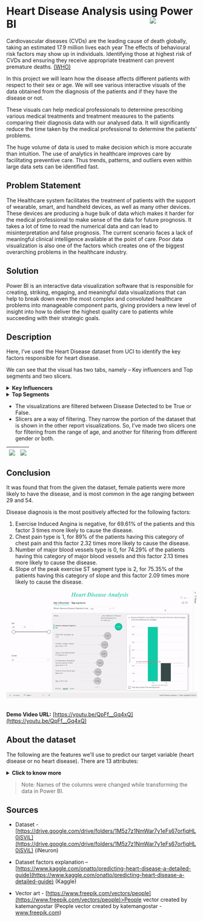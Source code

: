 <h1>Heart Disease Analysis using Power BI <img width=125 align=right src="https://img.shields.io/badge/PowerBI-F2C811?style=for-the-badge&logo=Power%20BI&logoColor=white"></h1>
   
Cardiovascular diseases (CVDs) are the leading cause of death globally, taking an estimated 17.9 million lives each year 
The effects of behavioural risk factors may show up in individuals. Identifying those at highest risk of CVDs and ensuring they receive appropriate treatment can prevent premature deaths. [(WHO)](https://www.who.int/health-topics/cardiovascular-diseases)
   
In this project we will learn how the disease affects different patients with respect to their sex or age. We will see various interactive visuals of the data obtained from the diagnosis of the patients and if they have the disease or not.

These visuals can help medical professionals to determine prescribing various medical treatments and treatment measures to the patients comparing their diagnosis data with our analysed data. It will significantly reduce the time taken by the medical professional to determine the patients’ problems.

The huge volume of data is used to make decision which is more accurate than intuition. The use of analytics in healthcare improves care by facilitating preventive care. Thus trends, patterns, and outliers even within large data sets can be identified fast.
   
## Problem Statement

The Healthcare system facilitates the treatment of patients with the support of wearable, smart, and handheld devices, as well as many other devices. These devices are producing a huge bulk of data which makes it harder for the medical professional to make sense of the data for future prognosis. It takes a lot of time to read the numerical data and can lead to misinterpretation and false prognosis. The current scenario faces a lack of meaningful clinical intelligence available at the point of care. Poor data visualization is also one of the factors which creates one of the biggest overarching problems in the healthcare industry.

## Solution

Power BI is an interactive data visualization software that is responsible for creating, striking, engaging, and meaningful data visualizations that can help to break down even the most complex and convoluted healthcare problems into manageable component parts, giving providers a new level of insight into how to deliver the highest quality care to patients while succeeding with their strategic goals.

## Description

Here, I’ve used the Heart Disease dataset from UCI to identify the key factors responsible for heart disease.

We can see that the visual has two tabs, namely – Key influencers and Top segments and two slicers.

<details><summary><b>Key Influencers</b></summary> 
<img align=right src='https://github.com/Zayd1602/Heart-Disease-Analysis-using-PowerBI/blob/main/Key-Influencers.png'/>
   
   1. The key influencers tab displays the key factors affecting the value selected. In our case, the top factor that results in positive diagnosis of Heart Disease is Exercise Induced Angina. 
   2. On the other side there may be a column chart or a scatter plot showing the distribution of the selected factor.
   3. We can see a ring around each influencer’s bubble, which represents the approximate percentage of data that influencer contains. The more of the bubble the ring circles, the more data it contains.
   4. We can select different factors to observe their effect on the diagnosis of disease.

</details>
<details><summary><b>Top Segments</b></summary>   
<img align=right src='https://github.com/Zayd1602/Heart-Disease-Analysis-using-PowerBI/blob/main/Top-Segments.png'/>
   
   1. The top segments tab displays the top segments that are identified by Power BI from the dataset for the metric selected.
   2. It initially shows the overview of all the segments. These segments are ranked by the heart disease detected (True/False) and the number of patients (population size). The higher the bubble the more the percentage of disease detected (True/False). 
   3. The size of the bubble represents the number of patients within the segment.
   4. We can select a bubble which then displays the details of the segment.
   
</details>
   
- The visualizations are filtered between Disease Detected to be True or False.
- Slicers are a way of filtering. They narrow the portion of the dataset that is shown in the other report visualizations. 
  So, I’ve made two slicers one for filtering from the range of age, and another for filtering from different gender or both.

<div align=center>
   
| <img align=center src='https://github.com/Zayd1602/Heart-Disease-Analysis-using-PowerBI/blob/main/Age-Slicer.png'/> | <img align=center src='https://github.com/Zayd1602/Heart-Disease-Analysis-using-PowerBI/blob/main/Gender-Slicer.png'/> |
| --- | --- |

</div>
   
## Conclusion
It was found that from the given the dataset, female patients were more likely to have the disease, and is most common in the age ranging between 29 and 54.

Disease diagnosis is the most positively affected for the following factors:

   1. Exercise Induced Angina is negative, for 69.61% of the patients and this factor 3 times more likely to cause the disease.
   2. Chest pain type is 1, for 89% of the patients having this category of chest pain and this factor 2.32 times more likely to cause the disease.
   3. Number of major blood vessels type is 0, for 74.29% of the patients having this category of major blood vessels and this factor 2.13 times more likely to cause the disease.
   4. Slope of the peak exercise ST segment type is 2, for 75.35% of the patients having this category of slope and this factor 2.09 times more likely to cause the disease.

<div align = center> 
<img width=800 src="https://github.com/Zayd1602/FRT-Project-using-PowerBI/blob/main/Overall-visual.gif">
</div>

<br>**Demo Video URL:** [https://youtu.be/QpFf__Gq4xQ](https://youtu.be/QpFf__Gq4xQ)</br>

## About the dataset

The following are the features we'll use to predict our target variable (heart disease or no heart disease).
There are 13 attributes:
<details><summary><b>Click to know more </b></summary>   

   1. **age**: age (in years)

2. **sex**: gender (1 = male; 0 = female)

3. **cp**: chest pain type
There are three criteria for classifying different types of angina (chest pain) under three categories (according to this NCBI paper: [https://pubmed.ncbi.nlm.nih.gov/20494662/](https://pubmed.ncbi.nlm.nih.gov/20494662/)):
_Location_: Chest pain occurs around the substernal portion of the body
_Cause_: Pain is experienced after induction of emotional/physical stress
_Relief_: The pain goes away after taking nitroglycerine and/or a rest

   - **0**: normaltypical angina (all criteria present) 
   - **1**: atypical angina (two of three criteria satisfied)
   - **2**: non-anginal pain (less than one criteria satisfied)
   - **3**: asymptomatic (none of the criteria are satisfied)

4. **trestbps**: resting blood pressure (in mmHg, upon admission to the hospital)

5. **chol**: serum cholesterol in mg/dL

6. **fbs**: fasting blood sugar > 120 mg/dL (likely to be diabetic) 1 = true; 0 = false

7. **restecg**: resting electrocardiogram results
   - Value 0: normal
   - Value 1: having ST-T wave abnormality (T wave inversions and/or ST elevation or depression of > 0.05 mV) - more on the effects of these below
   - Value 2: showing probable or definite left ventricular hypertrophy by Estes' criteria

8. **thalach**: maximum heart rate achieved

9. **exang**: exercise induced angina (1 = yes; 0 = no)

10. **oldpeak**: ST depression induced by exercise relative to rest (in mm, achieved by subtracting the lowest ST segment points during exercise and rest)

11. **slope**: the slope of the peak exercise ST segment, ST-T abnormalities are considered to be a crucial indicator for identifying presence of ischaemia (according to this research paper on NCBI: [https://www.ncbi.nlm.nih.gov/pmc/articles/PMC7027664/](https://www.ncbi.nlm.nih.gov/pmc/articles/PMC7027664/))
    - 0: upsloping
    - 1: flat
    - 2: downsloping

12. **ca**: number of major vessels (0-4) colored by fluoroscopy. Major cardial vessels are as goes: aorta, superior vena cava, inferior vena cava, pulmonary artery (oxygen-poor blood --> lungs), pulmonary veins (oxygen-rich blood --> heart), and coronary arteries (supplies blood to heart tissue).
Radioactive dye is introduced to the body followed by x-ray imaging to detect any structural abnormalities present in the heart. The quantity of vessels colored is positively correlated with presence of heart disease.

13. **thal**: 0 = normal; 1 = fixed defect (heart tissue can't absorb thallium both under stress and in rest); 2 = reversible defect (heart tissue is unable to absorb thallium only under the exercise portion of the test)
Thallium testing is a method where the radioactive element thallium (Tl) is introduced to the body through an IV injection, followed by nuclear imaging of the heart with a gamma camera which reveals structural issues and abnormalities of the heart by showing whether if the isotope was absorbed by heart tissue under high (exercise) and low (rest) stress conditions.

14. **target**: 0 = no disease, 1 = disease

</details>

  >Note: Names of the columns were changed while transforming the data in Power BI.

## Sources

 - Dataset - [https://drive.google.com/drive/folders/1M5z7z1NmWar7y1eFs67orfjqHL0iSViL](https://drive.google.com/drive/folders/1M5z7z1NmWar7y1eFs67orfjqHL0iSViL)
(iNeuron) 

 - Dataset factors explanation – [https://www.kaggle.com/onatto/predicting-heart-disease-a-detailed-guide](https://www.kaggle.com/onatto/predicting-heart-disease-a-detailed-guide)
(Kaggle)

 - Vector art - [https://www.freepik.com/vectors/people](https://www.freepik.com/vectors/people)>People vector created by katemangostar 
(People vector created by katemangostar - www.freepik.com)
